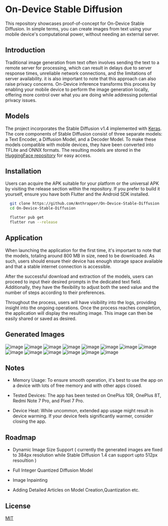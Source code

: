 
# On-Device Stable Diffusion

This repository showcases proof-of-concept for On-Device Stable Diffusion. In simple terms, you can create images from text using your mobile device's computational power, without needing an external server.

## Introduction

Traditional image generation from text often involves sending the text to a remote server for processing, which can result in delays due to server response times, unreliable network connections, and the limitations of server availability. it is also important to note that this approach can also raise privacy concerns. On-Device inference transforms this process by enabling your mobile device to perform the image generation locally, offering more control over what you are doing while addressing potential privacy issues.

## Models

The project incorporates the Stable Diffusion v1.4  implemented with [Keras](https://keras.io/api/keras_cv/models/stable_diffusion/). The core components of Stable Diffusion consist of three separate models: a Text Encoder, a Diffusion Model, and a Decoder Model. To make these models compatible with mobile devices, they have been converted into TFLite and ONNX formats. The resulting models are stored in the [HuggingFace repository](https://huggingface.co/anthrapper/stable_diffusion_android) for easy access.

## Installation

Users can acquire the APK suitable for your platform or the universal APK by visiting the release section within the repository. If you prefer to build it yourself, ensure you have both Flutter and the Android SDK installed.

```bash
  git clone https://github.com/Anthrapper/On-Device-Stable-Diffusion
  cd On-Device-Stable-Diffusion

```

```bash
  flutter pub get
  flutter run --release
```

## Application

When launching the application for the first time, it's important to note that the models, totaling around 800 MB in size, need to be downloaded. As such, users should ensure their device has enough storage space available and that a stable internet connection is accessible.

After the successful download and extraction of the models, users can proceed to input their desired prompts in the dedicated text field. Additionally, they have the flexibility to adjust both the seed value and the number of steps according to their preferences.

Throughout the process, users will have visibility into the logs, providing insight into the ongoing operations. Once the process reaches completion, the application will display the resulting image. This image can then be easily shared or saved as desired.

## Generated Images

![image](https://github.com/Anthrapper/On-Device-Stable-Diffusion/assets/43750775/82fd294d-471b-4893-b222-68bd544eec20)
![image](https://github.com/Anthrapper/On-Device-Stable-Diffusion/assets/43750775/7427911d-a6f6-4959-bf04-2b192378ec43)
![image](https://github.com/Anthrapper/On-Device-Stable-Diffusion/assets/43750775/58d8df55-315d-4efa-8507-8775bc526ef4)
![image](https://github.com/Anthrapper/On-Device-Stable-Diffusion/assets/43750775/1024f83e-c1ad-4ebf-a2f9-2ac2b45ce48a)
![image](https://github.com/Anthrapper/On-Device-Stable-Diffusion/assets/43750775/92f7e845-8331-4905-94ca-64c0b5404f0c)
![image](https://github.com/Anthrapper/On-Device-Stable-Diffusion/assets/43750775/7b17ca59-b82c-4f47-a13d-4c3a7d8f3b9e)
![image](https://github.com/Anthrapper/On-Device-Stable-Diffusion/assets/43750775/502f6d3f-bd04-4c9c-8f24-abb8738f2603)
![image](https://github.com/Anthrapper/On-Device-Stable-Diffusion/assets/43750775/229d4b49-9440-4d96-9610-d4029c285e1b)
![image](https://github.com/Anthrapper/On-Device-Stable-Diffusion/assets/43750775/5c34c3a2-cacb-4476-9d9e-8222ba4396b5)
![image](https://github.com/Anthrapper/On-Device-Stable-Diffusion/assets/43750775/e1e4901e-b651-425f-a440-b155c90536f8)
![image](https://github.com/Anthrapper/On-Device-Stable-Diffusion/assets/43750775/32453aee-185c-46bc-b7c1-a6062cbb0faf)
![image](https://github.com/Anthrapper/On-Device-Stable-Diffusion/assets/43750775/7b41f2a6-3711-4185-8074-e0b356bbfa6f)
![image](https://github.com/Anthrapper/On-Device-Stable-Diffusion/assets/43750775/b74a4663-0afe-400f-86e8-d0f5faafbc2a)
![image](https://github.com/Anthrapper/On-Device-Stable-Diffusion/assets/43750775/17dea500-ae71-47c7-a66f-680ae86717b8)

## Notes

- Memory Usage: To ensure smooth operation, it's best to use the app on a device with lots of free memory and with other apps closed.

- Tested Devices: The app has been tested on OnePlus 10R, OnePlus 8T, Redmi Note 7 Pro, and Pixel 7 Pro.

- Device Heat: While uncommon, extended app usage might result in device warming. If your device feels significantly warmer, consider closing the app.

## Roadmap

- Dynamic Image Size Support ( currently the generated images are fixed to 384px resolution while Stable Diffusion 1.4 can support upto 512px resoultion )

- Full Integer Quantized Diffusion Model
- Image Inpainting
- Adding Detailed Articles on Model Creation,Quantization etc.

## License

[MIT](https://choosealicense.com/licenses/mit/)

